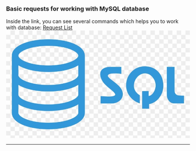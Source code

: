 ### Basic requests for working with MySQL database
Inside the link, you can see several commands which helps you to work with database:
[Request List](https://github.com/bakNa2t/database/blob/main/requests.md)
[![Request List](./sql.jpg)](https://github.com/bakNa2t/database/blob/main/requests.md)
___